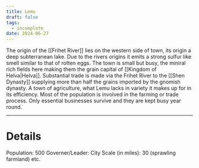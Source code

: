 ```yaml
---
title: Lemu
draft: false
tags:
  - incomplete
date: 2024-06-27
---
```

The origin of the [[Frihet River]] lies on the western side of town, its origin a deep subterranean lake. Due to the rivers origins it emits a strong sulfur like smell similar to that of rotten eggs. The town is small but busy, the miniral rich fields here making them the grain capital of [[Kingdom of Helva|Helva]]. Substantial trade is made via the Frihet River to the [[Shen Dynasty]] supplying more than half the grains imported by the gnomish dynasty. 
A town of agriculture, what Lemu lacks in variety it makes up for in its efficiency. Most of the population is involved in the farming or trade process. Only essential businesses survive and they are kept busy year round.

---
# Details
Population: 500 
Governer/Leader:
City Scale (in miles): 30 (sprawling farmland)
etc.